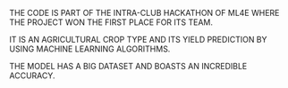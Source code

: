 THE CODE IS PART OF THE INTRA-CLUB HACKATHON OF ML4E WHERE THE PROJECT WON THE FIRST PLACE FOR ITS TEAM. 

IT IS AN AGRICULTURAL CROP TYPE AND ITS YIELD PREDICTION BY USING MACHINE LEARNING ALGORITHMS.

THE MODEL HAS A BIG DATASET AND BOASTS AN INCREDIBLE ACCURACY.
